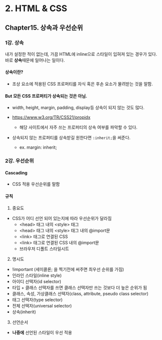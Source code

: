 # 2. HTML & CSS

## Chapter15. 상속과 우선순위

### 1강. 상속

내가 설정한 적이 없는데, 가끔 HTML에 inline으로 스타일이 입혀져 있는 경우가 있다. 바로 **상속**때문에 일어나는 일이다.

#### 상속이란?

- 조상 요소에 적용된 CSS 프로퍼티를 자식 혹은 후손 요소가 물려받는 것을 말함.

#### But 모든 CSS 프로퍼티가 상속되는 것은 아님.

- width, height, margin, padding, display등 상속이 되지 않는 것도 많다.

- https://www.w3.org/TR/CSS21/propidx

  - 해당 사이트에서 자주 쓰는 프로퍼티의 상속 여부를 파악할 수 있다.

- 상속되지 않는 프로퍼티를 상속받길 원한다면 `:inherit;`을 써준다.
  - ex. margin: inherit;

### 2강. 우선순위

#### Cascading

- CSS 적용 우선순위를 말함

#### 규칙

1. 중요도

- CSS가 어디 선언 되어 있는지에 따라 우선순위가 달라짐
  - \<head> 태그 내의 \<style> 태그
  - \<head> 태그 내의 \<style> 태그 내의 @import문
  - \<link> 태그로 연결된 CSS
  - \<link> 태그로 연결된 CSS 내의 @import문
  - 브라우저 디폴트 스타일시트

2. 명시도

- !important (세미콜론; 을 찍기전에 써주면 최우선 순위를 가짐)
- 인라인 스타일(inline style)
- 아이디 선택자(id selector)
- 타입 + 클래스 선택자를 쓰면 클래스 선택자만 쓰는 것보다 더 높은 순위가 됨
- 클래스, 속성, 가상클래스 선택자(class, attribute, pseudo class selector)
- 태그 선택자(type selector)
- 전체 선택자(universal selector)
- 상속(inherit)

3. 선언순서

- **나중에** 선언된 스타일이 우선 적용
